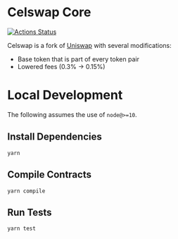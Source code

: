 # Celswap Core

[![Actions Status](https://github.com/Celsians/celswap-core/workflows/CI/badge.svg)](https://github.com/Celsians/celswap-core/actions)

Celswap is a fork of [Uniswap](https://uniswap.org/) with several modifications:
- Base token that is part of every token pair
- Lowered fees (0.3% -> 0.15%)

# Local Development

The following assumes the use of `node@>=10`.

## Install Dependencies

`yarn`

## Compile Contracts

`yarn compile`

## Run Tests

`yarn test`

